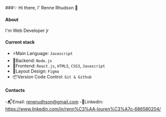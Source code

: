 ###✨ Hi there, I' Renne Rhudson 👋

#### About
I'm Web Developer jr

#### Current stack
- ⚡️Main Language: `Javascript`
- 🐛Backend: `Node.js`
- 🎉Frontend: `React.js`, `HTML5`, `CSS3`, `Javascript`
- :art:Layout Design: `Figma`
- 📦️Version Code Control: `Git & Github`

#### Contacts
-:mailbox_with_mail:Email: renerudhson@gmail.com
-:bust_in_silhouette:Linkedin: https://www.linkedin.com/in/renn%C3%AA-louren%C3%A7o-686580204/


